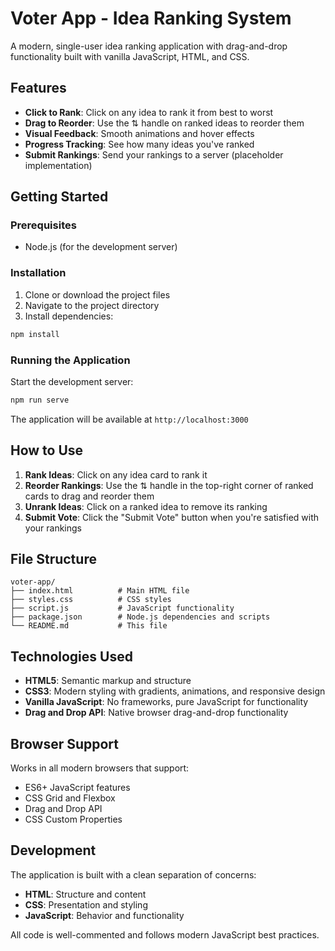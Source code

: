 # Voter App - Idea Ranking System

A modern, single-user idea ranking application with drag-and-drop functionality built with vanilla JavaScript, HTML, and CSS.

## Features

- **Click to Rank**: Click on any idea to rank it from best to worst
- **Drag to Reorder**: Use the ⇅ handle on ranked ideas to reorder them
- **Visual Feedback**: Smooth animations and hover effects
- **Progress Tracking**: See how many ideas you've ranked
- **Submit Rankings**: Send your rankings to a server (placeholder implementation)

## Getting Started

### Prerequisites

- Node.js (for the development server)

### Installation

1. Clone or download the project files
2. Navigate to the project directory
3. Install dependencies:

```bash
npm install
```

### Running the Application

Start the development server:

```bash
npm run serve
```

The application will be available at `http://localhost:3000`

## How to Use

1. **Rank Ideas**: Click on any idea card to rank it
2. **Reorder Rankings**: Use the ⇅ handle in the top-right corner of ranked cards to drag and reorder them
3. **Unrank Ideas**: Click on a ranked idea to remove its ranking
4. **Submit Vote**: Click the "Submit Vote" button when you're satisfied with your rankings

## File Structure

```
voter-app/
├── index.html          # Main HTML file
├── styles.css          # CSS styles
├── script.js           # JavaScript functionality
├── package.json        # Node.js dependencies and scripts
└── README.md           # This file
```

## Technologies Used

- **HTML5**: Semantic markup and structure
- **CSS3**: Modern styling with gradients, animations, and responsive design
- **Vanilla JavaScript**: No frameworks, pure JavaScript for functionality
- **Drag and Drop API**: Native browser drag-and-drop functionality

## Browser Support

Works in all modern browsers that support:
- ES6+ JavaScript features
- CSS Grid and Flexbox
- Drag and Drop API
- CSS Custom Properties

## Development

The application is built with a clean separation of concerns:
- **HTML**: Structure and content
- **CSS**: Presentation and styling
- **JavaScript**: Behavior and functionality

All code is well-commented and follows modern JavaScript best practices.